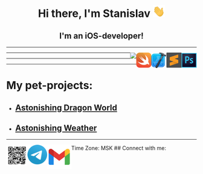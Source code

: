 <h1 align="center"> Hi there, I'm Stanislav <img src="images/Hi.gif" height="32" width="32"></h1>
<h2 align="center">I'm an iOS-developer!</h2>
<hr>

<a href="https://www.adobe.com/ru/products/photoshop.html" target="_blank"> 
	<img align="right"  width="40" src="images/photoshop.svg"/></a>
<a href="https://www.sublimetext.com" target="_blank"> 
	<img align="right"  width="40" src="images/sublime-text.svg"/></a>
<a href="https://developer.apple.com" target="_blank"> 
	<img align="right"  width="40" src="images/xcode.svg"/></a>
<a href="https://developer.apple.com/swift" target="_blank"> 
	<img align="right"  width="40" src="images/swift.svg"/></a>
<a href="https://www.codewars.com/users/Stanislav96RUS" target="_blank"> 
	<img align="right" src="https://www.codewars.com/users/Stanislav96RUS/badges/large"/></a>
<hr>
<hr>
<hr>

# My pet-projects:

+ ## [Astonishing Dragon World](https://github.com/Stanislav96RUS/AstonishingDragonWorld)
+ ## [Astonishing Weather](https://github.com/Stanislav96RUS/AstonishingWeather)

<hr>
Time Zone: MSK
## Connect with me:
<a><img align="left"  width="56" src="images/WhatsApp.png"/></a>
<a href="http://t.me/StanWhiteZ" target="_blank"> 
	<img align="left"  width="52" src="images/telegram.svg"/></a>
<a href="mailto:malyukovstanislav@gmail.com" target="_blank"> 
	<img align="left"  width="64" src="images/gmail.svg"/></a>

